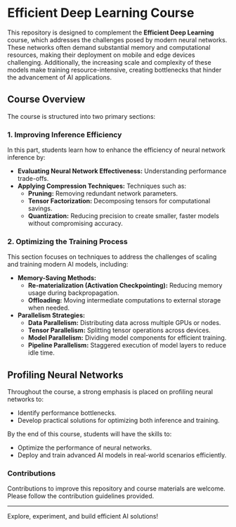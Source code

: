 # Efficient Deep Learning Course

This repository is designed to complement the **Efficient Deep Learning** course, which addresses the challenges posed by modern neural networks. These networks often demand substantial memory and computational resources, making their deployment on mobile and edge devices challenging. Additionally, the increasing scale and complexity of these models make training resource-intensive, creating bottlenecks that hinder the advancement of AI applications.

## Course Overview

The course is structured into two primary sections:

### 1. Improving Inference Efficiency
In this part, students learn how to enhance the efficiency of neural network inference by:
- **Evaluating Neural Network Effectiveness:** Understanding performance trade-offs.
- **Applying Compression Techniques:** Techniques such as:
  - **Pruning:** Removing redundant network parameters.
  - **Tensor Factorization:** Decomposing tensors for computational savings.
  - **Quantization:** Reducing precision to create smaller, faster models without compromising accuracy.

### 2. Optimizing the Training Process
This section focuses on techniques to address the challenges of scaling and training modern AI models, including:
- **Memory-Saving Methods:**
  - **Re-materialization (Activation Checkpointing):** Reducing memory usage during backpropagation.
  - **Offloading:** Moving intermediate computations to external storage when needed.
- **Parallelism Strategies:**
  - **Data Parallelism:** Distributing data across multiple GPUs or nodes.
  - **Tensor Parallelism:** Splitting tensor operations across devices.
  - **Model Parallelism:** Dividing model components for efficient training.
  - **Pipeline Parallelism:** Staggered execution of model layers to reduce idle time.

## Profiling Neural Networks
Throughout the course, a strong emphasis is placed on profiling neural networks to:
- Identify performance bottlenecks.
- Develop practical solutions for optimizing both inference and training.

By the end of this course, students will have the skills to:
- Optimize the performance of neural networks.
- Deploy and train advanced AI models in real-world scenarios efficiently.

### Contributions
Contributions to improve this repository and course materials are welcome. Please follow the contribution guidelines provided.

---

Explore, experiment, and build efficient AI solutions!
